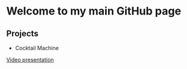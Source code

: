 
# Welcome to my main GitHub page 

## Projects 
  
* Cocktail Machine



[Video presentation](https://www.youtube.com/embed/7zr9PUWKxgU)




